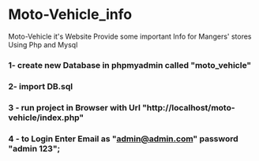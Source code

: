 # Moto-Vehicle_info
Moto-Vehicle it's Website Provide some important Info for Mangers' stores  Using Php and Mysql


### 1- create new Database in phpmyadmin called "moto_vehicle"
### 2- import DB.sql 
### 3 - run project in Browser with Url "http://localhost/moto-vehicle/index.php"
### 4 - to Login Enter Email as "admin@admin.com"  password "admin 123";

